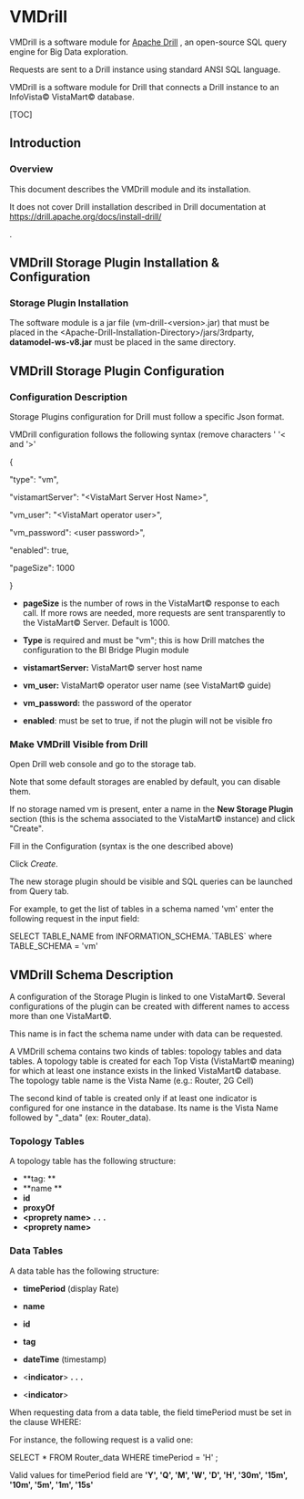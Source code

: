 # VMDrill

VMDrill is a software module for [Apache
Drill](https://drill.apache.org/) , an open-source SQL query engine for Big Data exploration.

Requests are sent to a Drill instance using standard ANSI SQL language.

VMDrill is a software module for Drill that connects a Drill instance to
an InfoVista© VistaMart© database.

[TOC]

## Introduction

### Overview

This document describes the VMDrill module and its installation.

It does not cover Drill installation described in Drill
documentation at <https://drill.apache.org/docs/install-drill/>

.

## VMDrill Storage Plugin Installation & Configuration

### Storage Plugin Installation

The software module is a jar file (vm-drill-\<version\>.jar) that must
be placed in the \<Apache-Drill-Installation-Directory\>/jars/3rdparty,
**datamodel-ws-v8.jar** must be placed in the same directory.

VMDrill Storage Plugin Configuration
------------------------------------

### Configuration Description

Storage Plugins configuration for Drill must follow a specific Json
format.

VMDrill configuration follows the following syntax (remove characters '
'\< and '\>'

{

\"type\": \"vm\",

\"vistamartServer\": \"\<VistaMart Server Host Name\>\",

\"vm\_user\": \"\<VistaMart operator user\>\",

\"vm\_password\": \<user password\>\",

\"enabled\": true,

\"pageSize\": 1000

}

-   **pageSize** is the number of rows in the VistaMart© response to
    each call. If more rows are needed, more requests are sent
    transparently to the VistaMart© Server. Default is 1000.

-   **Type** is required and must be "vm"; this is how Drill matches the
    configuration to the BI Bridge Plugin module

-   **vistamartServer:** VistaMart© server host name

-   **vm\_user:** VistaMart© operator user name (see VistaMart© guide)

-   **vm\_password:** the password of the operator

-   **enabled**: must be set to true, if not the plugin will not be
    visible fro

### Make VMDrill Visible from Drill

Open Drill web console and go to the storage tab.

Note that some default storages are enabled by default, you can disable
them.

If no storage named vm is present, enter a name in the **New Storage Plugin** section (this is the schema
associated to the VistaMart© instance) and click "Create".

Fill in the Configuration (syntax is the one described above)

Click *Create*.

The new storage plugin should be visible and SQL queries can be launched
from Query tab.

For example, to get the list of tables in a schema named 'vm' enter the
following request in the input field:

SELECT TABLE\_NAME from INFORMATION\_SCHEMA.\`TABLES\` where
TABLE\_SCHEMA = \'vm\'

## VMDrill Schema Description

A configuration of the Storage Plugin is linked to one VistaMart©.
Several configurations of the plugin can be created with different names
to access more than one VistaMart©.

This name is in fact the schema name under with data can be requested.

A VMDrill schema contains two kinds of tables: topology tables and data
tables. A topology table is created for each Top Vista (VistaMart©
meaning) for which at least one instance exists in the linked VistaMart©
database. The topology table name is the Vista Name (e.g.: Router, 2G
Cell)

The second kind of table is created only if at least one indicator is
configured for one instance in the database. Its name is the Vista Name
followed by "\_data" (ex: Router\_data).



### Topology Tables

A topology table has the following structure:

-   **tag: **
-   **name **
-   **id**
-   **proxyOf**
- **\<proprety name\>**
    **.**
    **.**
    **.**
-   **\<proprety name\>**



### Data Tables

A data table has the following structure:

-   **timePeriod** (display Rate)

-   **name**

-   **id**

-   **tag**

-   **dateTime** (timestamp)

-   \<**indicator**\>
    **.**
    **.**
    **.**
-   \<**indicator**\>

When requesting data from a data table, the field timePeriod must be set
in the clause WHERE:

For instance, the following request is a valid one:

SELECT \* FROM Router\_data WHERE timePeriod = 'H' ;

Valid values for timePeriod field are **'Y', 'Q', 'M', 'W', 'D', 'H',
'30m', '15m', '10m', '5m', '1m', '15s'**


